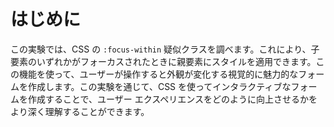 # はじめに

この実験では、CSS の `:focus-within` 疑似クラスを調べます。これにより、子要素のいずれかがフォーカスされたときに親要素にスタイルを適用できます。この機能を使って、ユーザーが操作すると外観が変化する視覚的に魅力的なフォームを作成します。この実験を通じて、CSS を使ってインタラクティブなフォームを作成することで、ユーザー エクスペリエンスをどのように向上させるかをより深く理解することができます。
